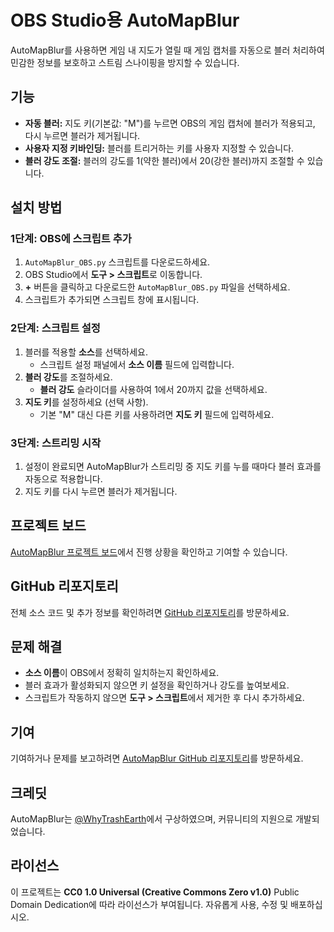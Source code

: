 # OBS Studio용 AutoMapBlur

AutoMapBlur를 사용하면 게임 내 지도가 열릴 때 게임 캡처를 자동으로 블러 처리하여 민감한 정보를 보호하고 스트림 스나이핑을 방지할 수 있습니다.

## 기능
- **자동 블러:** 지도 키(기본값: "M")를 누르면 OBS의 게임 캡처에 블러가 적용되고, 다시 누르면 블러가 제거됩니다.
- **사용자 지정 키바인딩:** 블러를 트리거하는 키를 사용자 지정할 수 있습니다.
- **블러 강도 조절:** 블러의 강도를 1(약한 블러)에서 20(강한 블러)까지 조절할 수 있습니다.

## 설치 방법

### 1단계: OBS에 스크립트 추가
1. `AutoMapBlur_OBS.py` 스크립트를 다운로드하세요.
2. OBS Studio에서 **도구 > 스크립트**로 이동합니다.
3. **+** 버튼을 클릭하고 다운로드한 `AutoMapBlur_OBS.py` 파일을 선택하세요.
4. 스크립트가 추가되면 스크립트 창에 표시됩니다.

### 2단계: 스크립트 설정
1. 블러를 적용할 **소스**를 선택하세요.
   - 스크립트 설정 패널에서 **소스 이름** 필드에 입력합니다.
2. **블러 강도**를 조절하세요.
   - **블러 강도** 슬라이더를 사용하여 1에서 20까지 값을 선택하세요.
3. **지도 키**를 설정하세요 (선택 사항).
   - 기본 "M" 대신 다른 키를 사용하려면 **지도 키** 필드에 입력하세요.

### 3단계: 스트리밍 시작
1. 설정이 완료되면 AutoMapBlur가 스트리밍 중 지도 키를 누를 때마다 블러 효과를 자동으로 적용합니다.
2. 지도 키를 다시 누르면 블러가 제거됩니다.

## 프로젝트 보드
[AutoMapBlur 프로젝트 보드](https://github.com/users/WhyTrashEarth/projects/1)에서 진행 상황을 확인하고 기여할 수 있습니다.

## GitHub 리포지토리
전체 소스 코드 및 추가 정보를 확인하려면 [GitHub 리포지토리](https://github.com/WhyTrashEarth/AUTOMAPBLUR)를 방문하세요.

## 문제 해결
- **소스 이름**이 OBS에서 정확히 일치하는지 확인하세요.
- 블러 효과가 활성화되지 않으면 키 설정을 확인하거나 강도를 높여보세요.
- 스크립트가 작동하지 않으면 **도구 > 스크립트**에서 제거한 후 다시 추가하세요.

## 기여
기여하거나 문제를 보고하려면 [AutoMapBlur GitHub 리포지토리](https://github.com/WhyTrashEarth/AUTOMAPBLUR)를 방문하세요.

## 크레딧
AutoMapBlur는 [@WhyTrashEarth](https://x.com/WhyTrashEarth)에서 구상하였으며, 커뮤니티의 지원으로 개발되었습니다.

## 라이선스
이 프로젝트는 **CC0 1.0 Universal (Creative Commons Zero v1.0)** Public Domain Dedication에 따라 라이선스가 부여됩니다. 자유롭게 사용, 수정 및 배포하십시오.
